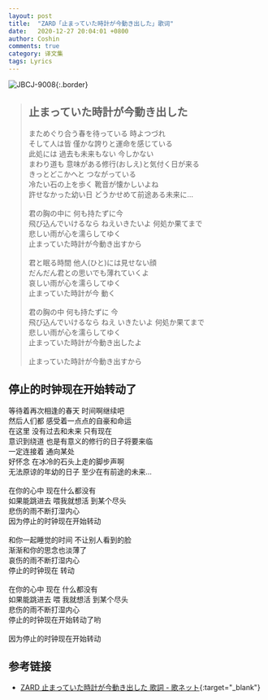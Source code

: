 ```yaml
---
layout: post
title:  "ZARD「止まっていた時計が今動き出した」歌词"
date:   2020-12-27 20:04:01 +0800
author: Coshin
comments: true
category: 译文集
tags: Lyrics
---
```

![JBCJ-9008](https://is2-ssl.mzstatic.com/image/thumb/Music/v4/ff/11/3f/ff113f97-4a1b-16e4-95c4-8f02a1b41b9e/source/600x600bb.jpg){:.border}

<blockquote class="original">
  <h2>止まっていた時計が今動き出した</h2>
  <p>
    まためぐり合う春を待っている 時よつづれ<br>
    そして人は皆 僅かな誇りと運命を感じている<br>
    此処には 過去も未来もない 今しかない<br>
    まわり道も 意味がある修行(おしえ)と気付く日が来る<br>
    きっとどこかへと つながっている<br>
    冷たい石の上を歩く 靴音が懐かしいよね<br>
    許せなかった幼い日 どうかせめて前途ある未来に…<br>
    <br>
    君の胸の中に 何も持たずに今<br>
    飛び込んでいけるなら ねえいきたいよ 何処か果てまで<br>
    悲しい雨が心を濡らしてゆく<br>
    止まっていた時計が今動き出すから<br>
    <br>
    君と眠る時間 他人(ひと)には見せない顔<br>
    だんだん君との思いでも薄れていくよ<br>
    哀しい雨が心を濡らしてゆく<br>
    止まっていた時計が今 動く<br>
    <br>
    君の胸の中 何も持たずに 今<br>
    飛び込んでいけるなら ねえ いきたいよ 何処か果てまで<br>
    悲しい雨が心を濡らしてゆく<br>
    止まっていた時計が今動き出したよ<br>
    <br>
    止まっていた時計が今動き出すから
  </p>
</blockquote>

<div class="translation">
  <h2>停止的时钟现在开始转动了</h2>
  <p>
    等待着再次相逢的春天 时间啊继续吧<br>
    然后人们都 感受着一点点的自豪和命运<br>
    在这里 没有过去和未来 只有现在<br>
    意识到绕道 也是有意义的修行的日子将要来临<br>
    一定连接着 通向某处<br>
    好怀念 在冰冷的石头上走的脚步声啊<br>
    无法原谅的年幼的日子 至少在有前途的未来…<br>
    <br>
    在你的心中 现在什么都没有<br>
    如果能跳进去 喂我就想活 到某个尽头<br>
    悲伤的雨不断打湿内心<br>
    因为停止的时钟现在开始转动<br>
    <br>
    和你一起睡觉的时间 不让别人看到的脸<br>
    渐渐和你的思念也淡薄了<br>
    哀伤的雨不断打湿内心<br>
    停止的时钟现在 转动<br>
    <br>
    在你的心中 现在 什么都没有<br>
    如果能跳进去 喂 我就想活 到某个尽头<br>
    悲伤的雨不断打湿内心<br>
    停止的时钟现在开始转动了哟<br>
    <br>
    因为停止的时钟现在开始转动
  </p>
</div>

## 参考链接

* [ZARD 止まっていた時計が今動き出した 歌詞 - 歌ネット](https://www.uta-net.com/song/18600/){:target="_blank"}
